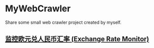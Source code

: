# MyWebCrawler
Share some small web crawler project created by myself. 

## [监控欧元兑人民币汇率 (Exchange Rate Monitor)](https://github.com/solidjerryc/MyWebCrawler/tree/master/ExchangeRate  "Exchange Rate Monitor")
